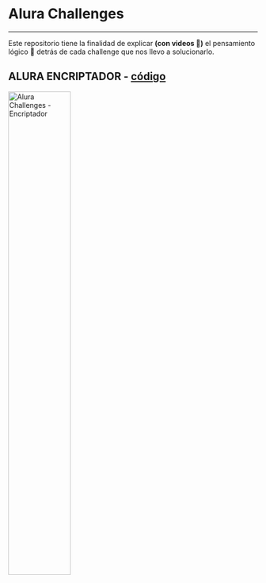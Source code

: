 # Alura Challenges

---

Este repositorio tiene la finalidad de explicar **(con videos 🎥)** el pensamiento lógico 🤔 detrás de cada challenge que nos llevo a solucionarlo.

## ALURA ENCRIPTADOR - [código](./encrypt-decrypt/index.html)

<a href='https://youtu.be/uf12sHvBA04' target='_blank'>
  <img width='50%' src='https://img.youtube.com/vi/uf12sHvBA04/mqdefault.jpg' alt='Alura Challenges  - Encriptador' />
</a>
